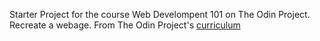 Starter Project for the course Web Develompent 101 on The Odin Project. Recreate a webage.
From The Odin Project's [curriculum](http://www.theodinproject.com/courses/web-development-101/lessons/html-css)
